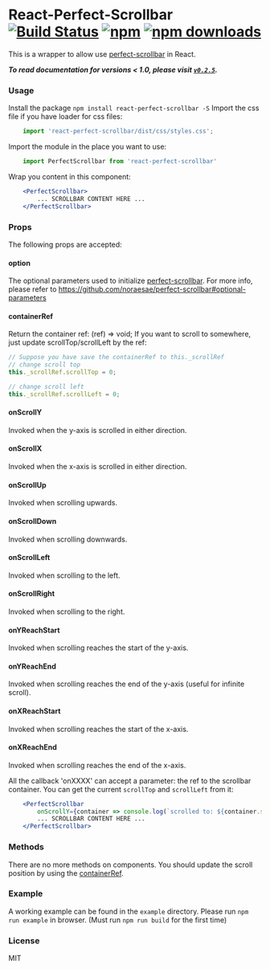 # React-Perfect-Scrollbar [![Build Status](https://travis-ci.org/goldenyz/react-perfect-scrollbar.svg?branch=master)](https://travis-ci.org/goldenyz/react-perfect-scrollbar) [![npm](https://img.shields.io/npm/v/react-perfect-scrollbar.svg?style=flat-square)](https://www.npmjs.com/package/react-perfect-scrollbar) [![npm downloads](https://img.shields.io/npm/dm/react-perfect-scrollbar.svg)](https://www.npmjs.com/package/react-perfect-scrollbar)

This is a wrapper to allow use [perfect-scrollbar](https://github.com/noraesae/perfect-scrollbar) in React.

***To read documentation for versions < 1.0, please visit [`v0.2.5`](https://github.com/goldenyz/react-perfect-scrollbar/tree/v0.2.5).***

### Usage
Install the package `npm install react-perfect-scrollbar -S`
Import the css file if you have loader for css files:
```js
    import 'react-perfect-scrollbar/dist/css/styles.css';
```
Import the module in the place you want to use:
```js
    import PerfectScrollbar from 'react-perfect-scrollbar'
```
Wrap you content in this component:
```jsx
    <PerfectScrollbar>
        ... SCROLLBAR CONTENT HERE ...
    </PerfectScrollbar>
```

### Props
The following props are accepted:
#### option
The optional parameters used to initialize [perfect-scrollbar](https://github.com/noraesae/perfect-scrollbar).
For more info, please refer to  https://github.com/noraesae/perfect-scrollbar#optional-parameters
#### containerRef
Return the container ref: (ref) => void;
If you want to scroll to somewhere, just update scrollTop/scrollLeft by the ref:
```js
// Suppose you have save the containerRef to this._scrollRef
// change scroll top
this._scrollRef.scrollTop = 0;

// change scroll left
this._scrollRef.scrollLeft = 0;
```
#### onScrollY
Invoked when the y-axis is scrolled in either direction.
#### onScrollX
Invoked when the x-axis is scrolled in either direction.
#### onScrollUp
Invoked when scrolling upwards.
#### onScrollDown
Invoked when scrolling downwards.
#### onScrollLeft
Invoked when scrolling to the left.
#### onScrollRight
Invoked when scrolling to the right.
#### onYReachStart
Invoked when scrolling reaches the start of the y-axis.
#### onYReachEnd
Invoked when scrolling reaches the end of the y-axis (useful for infinite scroll).
#### onXReachStart
Invoked when scrolling reaches the start of the x-axis.
#### onXReachEnd
Invoked when scrolling reaches the end of the x-axis.

All the callback 'onXXXX' can accept a parameter: the ref to the scrollbar container. You can get the current `scrollTop` and `scrollLeft` from it:
```jsx
    <PerfectScrollbar
        onScrollY={container => console.log(`scrolled to: ${container.scrollTop}.`)}>
        ... SCROLLBAR CONTENT HERE ...
    </PerfectScrollbar>
```

### Methods
There are no more methods on components. You should update the scroll position by using the [containerRef](#containerref).

### Example
A working example can be found in the `example` directory. Please run `npm run example` in browser. (Must run `npm run build` for the first time)

### License
MIT
